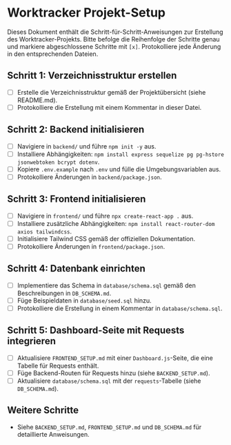 # Worktracker Projekt-Setup

Dieses Dokument enthält die Schritt-für-Schritt-Anweisungen zur Erstellung des Worktracker-Projekts. Bitte befolge die Reihenfolge der Schritte genau und markiere abgeschlossene Schritte mit `[x]`. Protokolliere jede Änderung in den entsprechenden Dateien.

## Schritt 1: Verzeichnisstruktur erstellen
- [ ] Erstelle die Verzeichnisstruktur gemäß der Projektübersicht (siehe README.md).
- [ ] Protokolliere die Erstellung mit einem Kommentar in dieser Datei.

## Schritt 2: Backend initialisieren
- [ ] Navigiere in `backend/` und führe `npm init -y` aus.
- [ ] Installiere Abhängigkeiten: `npm install express sequelize pg pg-hstore jsonwebtoken bcrypt dotenv`.
- [ ] Kopiere `.env.example` nach `.env` und fülle die Umgebungsvariablen aus.
- [ ] Protokolliere Änderungen in `backend/package.json`.

## Schritt 3: Frontend initialisieren
- [ ] Navigiere in `frontend/` und führe `npx create-react-app .` aus.
- [ ] Installiere zusätzliche Abhängigkeiten: `npm install react-router-dom axios tailwindcss`.
- [ ] Initialisiere Tailwind CSS gemäß der offiziellen Dokumentation.
- [ ] Protokolliere Änderungen in `frontend/package.json`.

## Schritt 4: Datenbank einrichten
- [ ] Implementiere das Schema in `database/schema.sql` gemäß den Beschreibungen in `DB_SCHEMA.md`.
- [ ] Füge Beispieldaten in `database/seed.sql` hinzu.
- [ ] Protokolliere die Erstellung in einem Kommentar in `database/schema.sql`.

## Schritt 5: Dashboard-Seite mit Requests integrieren
- [ ] Aktualisiere `FRONTEND_SETUP.md` mit einer `Dashboard.js`-Seite, die eine Tabelle für Requests enthält.
- [ ] Füge Backend-Routen für Requests hinzu (siehe `BACKEND_SETUP.md`).
- [ ] Aktualisiere `database/schema.sql` mit der `requests`-Tabelle (siehe `DB_SCHEMA.md`).

## Weitere Schritte
- Siehe `BACKEND_SETUP.md`, `FRONTEND_SETUP.md` und `DB_SCHEMA.md` für detaillierte Anweisungen.
